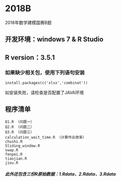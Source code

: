 # 2018B
2018年数学建模国赛B题
## 开发环境：windows 7 & R Studio
## R version：3.5.1
### 如果缺少相关包，使用下列语句安装
    install.packages(c('xlsx','combinat'))
如安装失败，请检查是否配置了JAVA环境
## 程序清单
    Q1.R （问题一）
    Q2.R （问题二）
    Q3.R （问题三）
    calculation_wait_time.R （计算作业效率）
    chushi.R
    Sliding_window.R
    swap.R
    fenpei.R
    tiaojian.R
    jiou.R
##### 此外还包含三份R原始数据：1.Rdata、2.Rdata、3.Rdata

